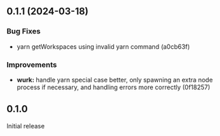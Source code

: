 ## 0.1.1 (2024-03-18)

### Bug Fixes

- yarn getWorkspaces using invalid yarn command (a0cb63f)

### Improvements

- **wurk:** handle yarn special case better, only spawning an extra node process if necessary, and handling errors more correctly (0f18257)

## 0.1.0

Initial release
